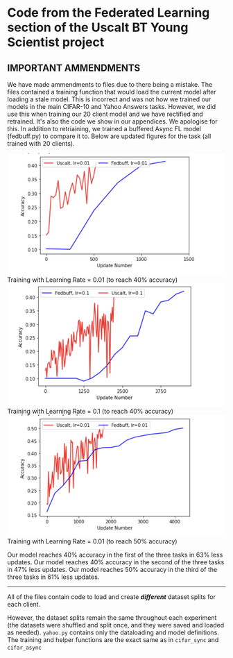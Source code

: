 # Code from the Federated Learning section of the Uscalt BT Young Scientist project

## IMPORTANT AMMENDMENTS

We have made ammendments to files due to there being a mistake. The files contained a training function that would load the current model after loading a stale model. This is incorrect and was not how we trained our models in the main CIFAR-10 and Yahoo Answers tasks. However, we did use this when training our 20 client model and we have rectified and retrained. It's also the code we show in our appendices. We apologise for this. In addition to retriaining, we trained a buffered Async FL model (fedbuff.py) to compare it to. Below are updated figures for the task (all trained with 20 clients).

![](0.01_40.png)
Training with Learning Rate = 0.01 (to reach 40% accuracy)
![](0.1.png)
Training with Learning Rate = 0.1 (to reach 40% accuracy)
![](0.01_50.png)
Training with Learning Rate = 0.01 (to reach 50% accuracy)

Our model reaches 40% accuracy in the first of the three tasks in 63% less updates.
Our model reaches 40% accuracy in the second of the three tasks in 47% less updates.
Our model reaches 50% accuracy in the third of the three tasks in 61% less updates.

-------
All of the files contain code to load and create ***different*** dataset splits for each client. 

However, the dataset splits remain the same throughout each experiment (the datasets were shuffled and split once, and they were saved and loaded as needed).
 `yahoo.py` contains only the dataloading and model definitions. The training and helper functions are the exact same as in `cifar_sync` and `cifar_async`
